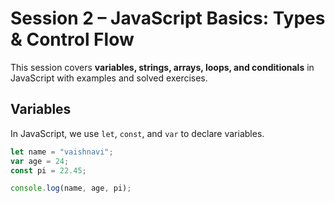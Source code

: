# Session 2 – JavaScript Basics: Types & Control Flow

This session covers **variables, strings, arrays, loops, and conditionals** in JavaScript with examples and solved exercises.

## Variables

In JavaScript, we use `let`, `const`, and `var` to declare variables.

```js
let name = "vaishnavi";
var age = 24;
const pi = 22.45;

console.log(name, age, pi);

